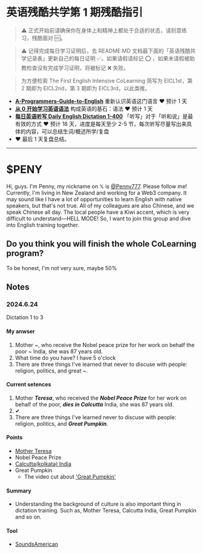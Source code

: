 # 英语残酷共学第 1 期残酷指引

> ⚠️ 正式开始前请确保你在身体上和精神上都处于合适的状态，请刻意练习，残酷面对 🆒。

> ⚠️ 记得完成每日学习证明后，去 README.MD 文档最下面的「英语残酷共学记录表」更新自己的每日证明 ✅。如果请假请标记 ⭕️ ，如果未请假被助教检查没有完成学习证明，将被标记 ❌ 失败。

> 为方便检索 The First English Intensive CoLearning 简写为 EICL1st，第 2 期即为 EICL2nd，第 3 期即为 EICL3rd，以此类推。

- [**A-Programmers-Guide-to-English**](https://github.com/yujiangshui/A-Programmers-Guide-to-English) 重新认识英语这门语言 ❤️ 预计 1 天
- [**从 0 开始学习英语语法**](https://hzpt-inet-club.github.io/english-note/) 构成英语的基石：语法 ❤️ 预计 1 天
- [**每日英语听写 Daily English Dictation 1-400**](https://www.bilibili.com/video/BV1U7411a7xG?p=3&vd_source=bc0666711d2280c24d54945ab9c11146) 「听写」对于「听和说」是最有效的方式 ❤️ 预计 18 天，进度是每天至少 2-5 节，每次听写尽量写出来具体的内容，可以总结生词/概述所学/复盘
- ❤️ 最后 1 天复盘总结。

---

# $PENY
Hi, guys. I'm Penny, my nickname on 𝕏 is [@Penny777](https://x.com/Penny777_eth). Please follow me! Currently, I'm living in New Zealand and working for a Web3 company. 
It may sound like I have a lot of opportunities to learn English with native speakers, but that's not true. All of my colleagues are also Chinese, and we speak Chinese all day. The local people have a Kiwi accent, which is very difficult to understand—HELL MODE! So, I want to join this group and dive into English training together.

## Do you think you will finish the whole CoLearning program?
To be honest, I'm not very sure, maybe 50%

## Notes
### 2024.6.24
Dictation 1 to 3

#### My anwser
1. Mother ~, who receive the Nobel peace prize for her work on behalf the poor ~ India, she was 87 years old.
2. What time do you have? I have 5 o'clock
3. There are three things I've learned that never to discuse with people: religion, politics, and great ~.

#### Current setences
1. Mother ***Teresa***, who received the ***Nobel Peace Prize*** for her work on behalf of the poor, ***dies in Calcutta*** India, she was 87 years old.
2. ✔
3. There are three things I've learned never to discuse with people: religion, politics, and ***Great Pumpkin***.

#### Points
- [Mother Teresa](https://en.wikipedia.org/wiki/Mother_Teresa)
- Nobel Peace Prize
- [Calcutta(kolkata) India](https://en.wikipedia.org/wiki/Kolkata)
- Great Pumpkin
  - The video cut about ['Great Pumpkin'](https://getyarn.io/yarn-clip/e6a22648-1ccb-45de-a718-06edd6ef7361)

#### Summary
- Understanding the background of culture is also important thing in dictation training. Such as, Mother Teresa, Calcutta India, Great Pumpkin and so on.

#### Tool
- [SoundsAmerican](https://soundsamerican.net/)



